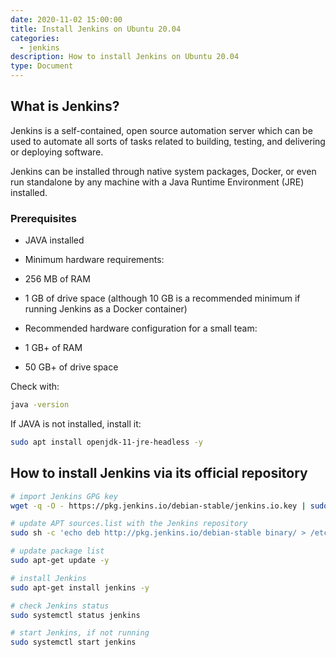 ```yaml
---
date: 2020-11-02 15:00:00
title: Install Jenkins on Ubuntu 20.04
categories:
  - jenkins
description: How to install Jenkins on Ubuntu 20.04
type: Document
---
```

## What is Jenkins?

Jenkins is a self-contained, open source automation server which can be used to automate all sorts of tasks related to building, testing, and delivering or deploying software.

Jenkins can be installed through native system packages, Docker, or even run standalone by any machine with a Java Runtime Environment (JRE) installed.

### Prerequisites

 - JAVA installed
 - Minimum hardware requirements:
  - 256 MB of RAM
  - 1 GB of drive space (although 10 GB is a recommended minimum if running Jenkins as a Docker container)

 - Recommended hardware configuration for a small team:
  - 1 GB+ of RAM
  - 50 GB+ of drive space

Check with:
~~~ bash
java -version
~~~

If JAVA is not installed, install it:
~~~ bash
sudo apt install openjdk-11-jre-headless -y
~~~

## How to install Jenkins via its official repository

~~~ bash
# import Jenkins GPG key
wget -q -O - https://pkg.jenkins.io/debian-stable/jenkins.io.key | sudo apt-key add -

# update APT sources.list with the Jenkins repository
sudo sh -c 'echo deb http://pkg.jenkins.io/debian-stable binary/ > /etc/apt/sources.list.d/jenkins.list'

# update package list
sudo apt-get update -y

# install Jenkins
sudo apt-get install jenkins -y

# check Jenkins status
sudo systemctl status jenkins

# start Jenkins, if not running
sudo systemctl start jenkins
~~~
